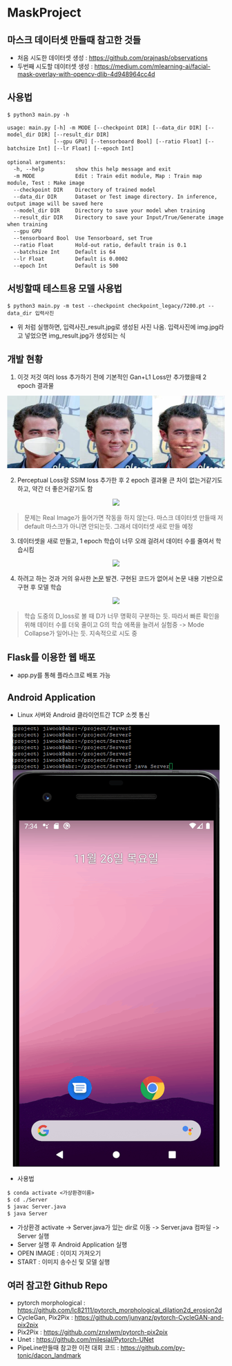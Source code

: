 # MaskProject
## 마스크 데이터셋 만들때 참고한 것들
 * 처음 시도한 데이터셋 생성 : https://github.com/prajnasb/observations
 * 두번째 시도할 데이터셋 생성 : https://medium.com/mlearning-ai/facial-mask-overlay-with-opencv-dlib-4d948964cc4d


## 사용법
```shell
$ python3 main.py -h
```

```console
usage: main.py [-h] -m MODE [--checkpoint DIR] [--data_dir DIR] [--model_dir DIR] [--result_dir DIR]
               [--gpu GPU] [--tensorboard Bool] [--ratio Float] [--batchsize Int] [--lr Float] [--epoch Int]

optional arguments:
  -h, --help          show this help message and exit
  -m MODE             Edit : Train edit module, Map : Train map module, Test : Make image
  --checkpoint DIR    Directory of trained model
  --data_dir DIR      Dataset or Test image directory. In inference, output image will be saved here
  --model_dir DIR     Directory to save your model when training
  --result_dir DIR    Directory to save your Input/True/Generate image when training
  --gpu GPU
  --tensorboard Bool  Use Tensorboard, set True
  --ratio Float       Hold-out ratio, default train is 0.1
  --batchsize Int     Default is 64
  --lr Float          Default is 0.0002
  --epoch Int         Default is 500
```


## 서빙할때 테스트용 모델 사용법
```shell
$ python3 main.py -m test --checkpoint checkpoint_legacy/7200.pt --data_dir 입력사진 
```
* 위 처럼 실행하면, 입력사진_result.jpg로 생성된 사진 나옴. 입력사진에 img.jpg라고 넣었으면 img_result.jpg가 생성되는 식

## 개발 현황
1. 이것 저것 여러 loss 추가하기 전에 기본적인 Gan+L1 Loss만 추가했을때 2 epoch 결과물

<div style="text-align: center">
  <img src='./1.jpg'>
</div>

2. Perceptual Loss랑 SSIM loss 추가한 후 2 epoch 결과물 큰 차이 없는거같기도 하고, 약간 더 좋은거같기도 함

<div style="text-align: center">
  <img src='./2.gif'> 
</div>

> 문제는 Real Image가 들어가면 작동을 하지 않는다. 마스크 데이터셋 만들때 저 default 마스크가 아니면 안되는듯. 그래서 데이터셋 새로 만들 예정

3. 데이터셋을 새로 만들고, 1 epoch 학습이 너무 오래 걸려서 데이터 수를 줄여서 학습시킴

<div style="text-align: center">
  <img src='./3.gif'>
</div>

4. 하려고 하는 것과 거의 유사한 [논문](https://ieeexplore.ieee.org/document/9019697) 발견. 구현된 코드가 없어서 논문 내용 기반으로 구현 후 모델 학습

<div style="text-align: center">
  <img src='./4.gif'>
</div>

> 학습 도중의 D_loss로 볼 때 D가 너무 명확히 구분하는 듯. 따라서 빠른 확인을 위해 데이터 수를 더욱 줄이고 G의 학습 에폭을 늘려서 실험중 -> Mode Collapse가 일어나는 듯. 지속적으로 시도 중


## Flask를 이용한 웹 배포
* app.py를 통해 플라스크로 배포 가능


## Android Application
* Linux 서버와 Android 클라이언트간 TCP 소켓 통신

<div style="text-align: center">
  <img src='./AndroidApplicationTest.gif'> 
</div>

* 사용법
```shell
$ conda activate <가상환경이름>
$ cd ./Server
$ javac Server.java
$ java Server
```
* 가상환경 activate -> Server.java가 있는 dir로 이동 -> Server.java 컴파일 -> Server 실행
* Server 실행 후 Android Application 실행
* OPEN IMAGE : 이미지 가져오기
* START : 이미지 송수신 및 모델 실행


## 여러 참고한 Github Repo
* pytorch morphological : https://github.com/lc82111/pytorch_morphological_dilation2d_erosion2d
* CycleGan, Pix2Pix : https://github.com/junyanz/pytorch-CycleGAN-and-pix2pix
* Pix2Pix : https://github.com/znxlwm/pytorch-pix2pix
* Unet : https://github.com/milesial/Pytorch-UNet
* PipeLine만들때 참고한 이전 대회 코드 : https://github.com/py-tonic/dacon_landmark
